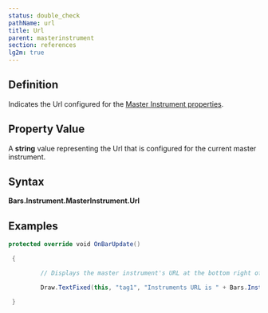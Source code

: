 ```yaml
---
status: double_check
pathName: url
title: Url
parent: masterinstrument
section: references
lg2m: true
---
```


## Definition

Indicates the Url configured for the [Master Instrument properties](editing_instruments).

## Property Value

A **string** value representing the Url that is configured for the current master instrument.

## Syntax

**Bars.Instrument.MasterInstrument.Url**

## Examples

```csharp
protected override void OnBarUpdate()

 {

         // Displays the master instrument's URL at the bottom right of the chart

         Draw.TextFixed(this, "tag1", "Instruments URL is " + Bars.Instrument.MasterInstrument.Url, TextPosition.BottomRight);

 }
```
